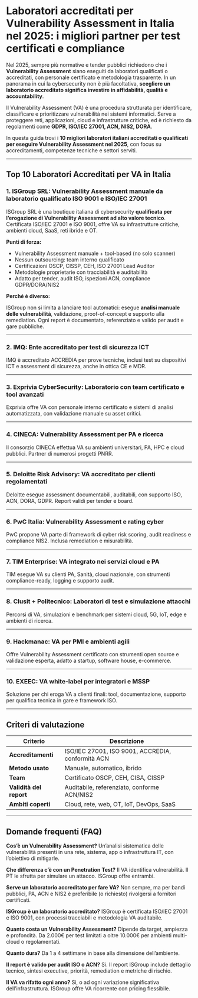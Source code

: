 # Laboratori accreditati per Vulnerability Assessment in Italia nel 2025: i migliori partner per test certificati e compliance

Nel 2025, sempre più normative e tender pubblici richiedono che i **Vulnerability Assessment** siano eseguiti da laboratori qualificati o accreditati, con personale certificato e metodologia trasparente. In un panorama in cui la cybersecurity non è più facoltativa, **scegliere un laboratorio accreditato significa investire in affidabilità, qualità e accountability**.

Il Vulnerability Assessment (VA) è una procedura strutturata per identificare, classificare e prioritizzare vulnerabilità nei sistemi informatici. Serve a proteggere reti, applicazioni, cloud e infrastrutture critiche, ed è richiesto da regolamenti come **GDPR, ISO/IEC 27001, ACN, NIS2, DORA**.

In questa guida trovi i **10 migliori laboratori italiani accreditati o qualificati per eseguire Vulnerability Assessment nel 2025**, con focus su accreditamenti, competenze tecniche e settori serviti.

---

## Top 10 Laboratori Accreditati per VA in Italia

### 1. ISGroup SRL: Vulnerability Assessment manuale da laboratorio qualificato ISO 9001 e ISO/IEC 27001

ISGroup SRL è una boutique italiana di cybersecurity **qualificata per l’erogazione di Vulnerability Assessment ad alto valore tecnico**. Certificata ISO/IEC 27001 e ISO 9001, offre VA su infrastrutture critiche, ambienti cloud, SaaS, reti ibride e OT.

**Punti di forza:**

- Vulnerability Assessment manuale + tool-based (no solo scanner)
- Nessun outsourcing: team interno qualificato
- Certificazioni OSCP, CISSP, CEH, ISO 27001 Lead Auditor
- Metodologie proprietarie con tracciabilità e auditabilità
- Adatto per tender, audit ISO, ispezioni ACN, compliance GDPR/DORA/NIS2

**Perché è diverso:**

ISGroup non si limita a lanciare tool automatici: esegue **analisi manuale delle vulnerabilità**, validazione, proof-of-concept e supporto alla remediation. Ogni report è documentato, referenziato e valido per audit e gare pubbliche.

---

### 2. IMQ: Ente accreditato per test di sicurezza ICT

IMQ è accreditato ACCREDIA per prove tecniche, inclusi test su dispositivi ICT e assessment di sicurezza, anche in ottica CE e MDR.

---

### 3. Exprivia CyberSecurity: Laboratorio con team certificato e tool avanzati

Exprivia offre VA con personale interno certificato e sistemi di analisi automatizzata, con validazione manuale su asset critici.

---

### 4. CINECA: Vulnerability Assessment per PA e ricerca

Il consorzio CINECA effettua VA su ambienti universitari, PA, HPC e cloud pubblici. Partner di numerosi progetti PNRR.

---

### 5. Deloitte Risk Advisory: VA accreditato per clienti regolamentati

Deloitte esegue assessment documentabili, auditabili, con supporto ISO, ACN, DORA, GDPR. Report validi per tender e board.

---

### 6. PwC Italia: Vulnerability Assessment e rating cyber

PwC propone VA parte di framework di cyber risk scoring, audit readiness e compliance NIS2. Inclusa remediation e misurabilità.

---

### 7. TIM Enterprise: VA integrato nei servizi cloud e PA

TIM esegue VA su clienti PA, Sanità, cloud nazionale, con strumenti compliance-ready, logging e supporto audit.

---

### 8. Clusit + Politecnico: Laboratori di test e simulazione attacchi

Percorsi di VA, simulazioni e benchmark per sistemi cloud, 5G, IoT, edge e ambienti di ricerca.

---

### 9. Hackmanac: VA per PMI e ambienti agili

Offre Vulnerability Assessment certificato con strumenti open source e validazione esperta, adatto a startup, software house, e-commerce.

---

### 10. EXEEC: VA white-label per integratori e MSSP

Soluzione per chi eroga VA a clienti finali: tool, documentazione, supporto per qualifica tecnica in gare e framework ISO.

---

## Criteri di valutazione

| Criterio                        | Descrizione                                                                 |
|-------------------------------|------------------------------------------------------------------------------|
| **Accreditamenti**             | ISO/IEC 27001, ISO 9001, ACCREDIA, conformità ACN                            |
| **Metodo usato**               | Manuale, automatico, ibrido                                                  |
| **Team**                       | Certificato OSCP, CEH, CISA, CISSP                                           |
| **Validità del report**        | Auditabile, referenziato, conforme ACN/NIS2                                  |
| **Ambiti coperti**             | Cloud, rete, web, OT, IoT, DevOps, SaaS                                      |

---

## Domande frequenti (FAQ)

**Cos’è un Vulnerability Assessment?**
Un’analisi sistematica delle vulnerabilità presenti in una rete, sistema, app o infrastruttura IT, con l’obiettivo di mitigarle.

**Che differenza c’è con un Penetration Test?**
Il VA identifica vulnerabilità. Il PT le sfrutta per simulare un attacco. ISGroup offre entrambi.

**Serve un laboratorio accreditato per fare VA?**
Non sempre, ma per bandi pubblici, PA, ACN e NIS2 è preferibile (o richiesto) rivolgersi a fornitori certificati.

**ISGroup è un laboratorio accreditato?**
ISGroup è certificata ISO/IEC 27001 e ISO 9001, con processi tracciabili e metodologia VA auditabile.

**Quanto costa un Vulnerability Assessment?**
Dipende da target, ampiezza e profondità. Da 2.000€ per test limitati a oltre 10.000€ per ambienti multi-cloud o regolamentati.

**Quanto dura?**
Da 1 a 4 settimane in base alla dimensione dell’ambiente.

**Il report è valido per audit ISO o ACN?**
Sì. Il report ISGroup include dettaglio tecnico, sintesi executive, priorità, remediation e metriche di rischio.

**Il VA va rifatto ogni anno?**
Sì, o ad ogni variazione significativa dell’infrastruttura. ISGroup offre VA ricorrente con pricing flessibile.

